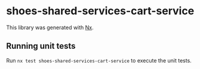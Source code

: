 # shoes-shared-services-cart-service

This library was generated with [Nx](https://nx.dev).

## Running unit tests

Run `nx test shoes-shared-services-cart-service` to execute the unit tests.
